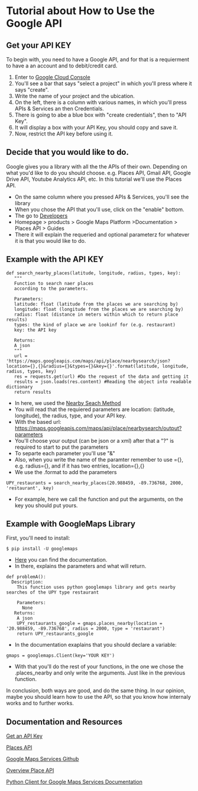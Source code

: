 # Tutorial about How to Use the Google API 

## Get your API KEY
To begin with, you need to have a Google API, and for that is a requierment to have a an account and to debit/credit card.
1. Enter to [Google Cloud Console](https://www.googleadservices.com/pagead/aclk?sa=L&ai=DChcSEwj5mb3ntPbkAhUQboYKHeh3DBoYABAAGgJ2dQ&ohost=www.google.com&cid=CAESEeD2a-isKx0bOlEmqvWSj8nQ&sig=AOD64_1Q1jDJoR8xP0O3PioSJdZWOb--BA&q=&ved=2ahUKEwjo17XntPbkAhXSuFkKHW8JB1sQ0Qx6BAgLEAE&adurl=)
2. You'll see a bar that says "select a project" in which you'll press where it says "create".
3. Write the name of your project and the ubication.
4. On the left, there is a column with various names, in which you'll press APIs & Services an then Credentials.
5. There is going to abe a blue box with "create credentials", then to "API Key".
6. It will display a box with your API Key, you should copy and save it.
7. Now, restrict the API key before using it.

## Decide that you would like to do.
Google gives you a library with all the the APIs of their own. Depending on what you'd like to do you should choose.
e.g. Places API, Gmail API, Google Drive API, Youtube Analytics API, etc.
In this tutorial we'll use the Places API.
 * On the same column where you pressed APIs & Services, you'll see the library
 * When you chose the API that you'll use, click on the "enable" bottom.
 * The go to [Developers](https://developers.google.com/)
 * Homepage > products > Google Maps Platform >Documentation > Places API > Guides
 * There it will explain the requeried and optional parameterz for whatever it is that you would like to do.
 
 ## Example with the API KEY
 ```
 def search_nearby_places(latitude, longitude, radius, types, key):
    """
    Function to search naer places 
    according to the parameters.

    Parameters:
    latitude: float (latitude from the places we are searching by)
    longitude: float (longitude from the places we are searching by)
    radius: float (distance in meters within which to return place results)
    types: the kind of place we are lookinf for (e.g. restaurant)
    key: the API key
    
    Returns:
    A json
    """
    url = 'https://maps.googleapis.com/maps/api/place/nearbysearch/json?location={},{}&radius={}&types={}&key={}'.format(latitude, longitude, radius, types, key)
    res = requests.get(url) #Do the request of the data and getting it 
    results = json.loads(res.content) #Reading the object into readable dictionary
    return results 
  ```
 * In here, we used the [Nearby Seach Method](https://developers.google.com/places/web-service/search#PlaceSearchRequests)
 * You will read that the requiered parameters are location: (latitude, longitude), the radius, type, and your API key.
 * With the based url: https://maps.googleapis.com/maps/api/place/nearbysearch/output?parameters
 * You'll choose your output (can be json or a xml) after that a "?" is required to start to put the parameters
 * To separte each parameter you'll use "&"
 * Also, when you write the name of the paramter remember to use ={}, e.g. radius={}, and if it has two entries, location={},{}
 * We use the .format to add the parameters 
 
```
UPY_restaurants = search_nearby_places(20.988459, -89.736768, 2000, 'restaurant', key)
```
* For example, here we call the function and put the arguments, on the key you should put yours.

## Example with GoogleMaps Library

First, you'll need to install:
```
$ pip install -U googlemaps
```
* [Here](https://googlemaps.github.io/google-maps-services-python/docs/#module-googlemaps) you can find the documentation.
* In there, explains the parameters and what will return.
```
def problemA():
  Description:
    This function uses python googlemaps library and gets nearby searches of the UPY type restaurant
    
    Parameters:
      None
   Returns:
    A json 
    UPY_restaurants_google = gmaps.places_nearby(location = '20.988459, -89.736768', radius = 2000, type = 'restaurant')
    return UPY_restaurants_google
```
* In the documentation exaplains that you should declare a variable:
```
gmaps = googlemaps.Client(key='YOUR KEY')
```
* With that you'll do the rest of your functions, in the one we chose the .places_nearby and only write the arguments. Just like in the 
previous function.

In conclusion, both ways are good, and do the same thing. In our opinion, maybe you should learn how to use the API, so that you know
how internaly works and to further works.

## Documentation and Resources 

[Get an API Key](https://developers.google.com/places/web-service/get-api-key)

[Places API](https://developers.google.com/places/web-service/search#FindPlaceRequests)

[Google Maps Services Github](https://github.com/googlemaps/google-maps-services-python#api-keys)

[Overview Place API](https://developers.google.com/places/web-service/intro)

[Python Client for Google Maps Services Documentation](https://googlemaps.github.io/google-maps-services-python/docs/#module-googlemaps)



